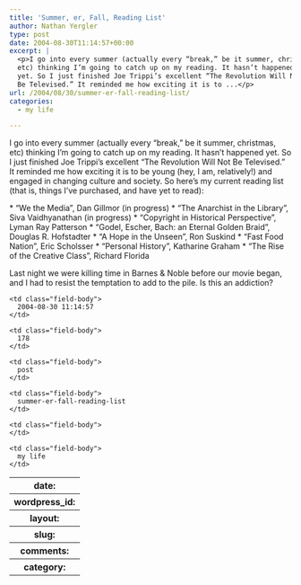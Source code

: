 ```yaml
---
title: 'Summer, er, Fall, Reading List'
author: Nathan Yergler
type: post
date: 2004-08-30T11:14:57+00:00
excerpt: |
  <p>I go into every summer (actually every “break,” be it summer, christmas,
  etc) thinking I’m going to catch up on my reading. It hasn’t happened
  yet. So I just finished Joe Trippi’s excellent “The Revolution Will Not
  Be Televised.” It reminded me how exciting it is to ...</p>
url: /2004/08/30/summer-er-fall-reading-list/
categories:
  - my life

---
```

I go into every summer (actually every “break,” be it summer, christmas, etc) thinking I’m going to catch up on my reading. It hasn’t happened yet. So I just finished Joe Trippi’s excellent “The Revolution Will Not Be Televised.” It reminded me how exciting it is to be young (hey, I am, relatively!) and engaged in changing culture and society. So here’s my current reading list (that is, things I’ve purchased, and have yet to read):

\* “We the Media”, Dan Gillmor (in progress) \* “The Anarchist in the Library”, Siva Vaidhyanathan (in progress) \* “Copyright in Historical Perspective”, Lyman Ray Patterson \* “Godel, Escher, Bach: an Eternal Golden Braid”, Douglas R. Hofstadter \* “A Hope in the Unseen”, Ron Suskind \* “Fast Food Nation”, Eric Scholsser \* “Personal History”, Katharine Graham \* “The Rise of the Creative Class”, Richard Florida

Last night we were killing time in Barnes <span class="amp">&</span> Noble before our movie began, and I had to resist the temptation to add to the pile. Is this an addiction?

<table class="docutils field-list" frame="void" rules="none">
  <col class="field-name" /> <col class="field-body" /> <tr class="field">
    <th class="field-name">
      date:
    </th>

    <td class="field-body">
      2004-08-30 11:14:57
    </td>
  </tr>

  <tr class="field">
    <th class="field-name">
      wordpress_id:
    </th>

    <td class="field-body">
      178
    </td>
  </tr>

  <tr class="field">
    <th class="field-name">
      layout:
    </th>

    <td class="field-body">
      post
    </td>
  </tr>

  <tr class="field">
    <th class="field-name">
      slug:
    </th>

    <td class="field-body">
      summer-er-fall-reading-list
    </td>
  </tr>

  <tr class="field">
    <th class="field-name">
      comments:
    </th>

    <td class="field-body">
    </td>
  </tr>

  <tr class="field">
    <th class="field-name">
      category:
    </th>

    <td class="field-body">
      my life
    </td>
  </tr>
</table>